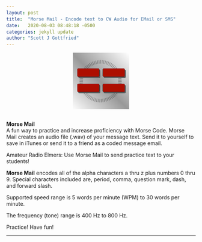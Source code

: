 ```yaml
---
layout: post
title:  "Morse Mail - Encode text to CW Audio for EMail or SMS"
date:   2020-08-03 08:48:18 -0500
categories: jekyll update
author: "Scott J Gottfried"
---
```

<div style="text-align: center">
<img src="/assets/img/MM512.png" alt="n0hot" width="150" height="150" align="center">
</div><br>

**Morse Mail**   
A fun way to practice and increase proficiency with Morse Code. Morse Mail creates an audio file (.wav) of your message text. Send it to yourself to save in iTunes or send it to a friend as a coded message email.

Amateur Radio Elmers: Use Morse Mail to send practice text to your students!

**Morse Mail** encodes all of the alpha characters a thru z plus numbers 0 thru 9. Special characters included are, period, comma, question mark, dash, and forward slash.

Supported speed range is 5 words per minute (WPM) to 30 words per minute.

The frequency (tone) range is 400 Hz to 800 Hz.

Practice! Have fun!

-------------------------------------------
